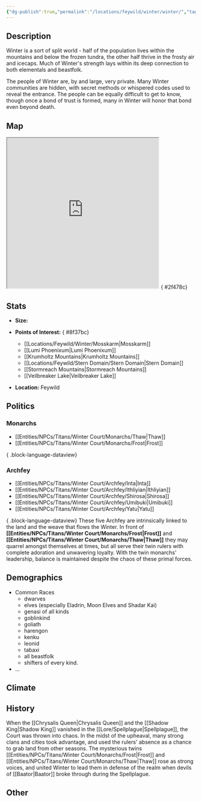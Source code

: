 ```yaml
---
{"dg-publish":true,"permalink":"/locations/feywild/winter/winter/","tags":["Location","Court","Winter"]}
---
```


## Description
Winter is a sort of split world - half of the population lives within the mountains and below the frozen tundra, the other half thrive in the frosty air and icecaps. 
Much of Winter's strength lays within its deep connection to both elementals and beastfolk. 


The people of Winter are, by and large, very private. Many Winter communities are hidden, with secret methods or whispered codes used to reveal the entrance. The people can be equally difficult to get to know, though once a bond of trust is formed, many in Winter will honor that bond even beyond death. 
## Map
<iframe src="https://ruetooo.github.io/leaflet-map-simple/winterMap" width=80% height="400"></iframe>
{ #2f478c}


## Stats
- **Size:** 
- **Points of Interest:**
{ #8f37bc}

    - [[Locations/Feywild/Winter/Mosskarm\|Mosskarm]]
    - [[Lumi Phoenixum\|Lumi Phoenixum]]
    - [[Krumholtz Mountains\|Krumholtz Mountains]]
    - [[Locations/Feywild/Stern Domain/Stern Domain\|Stern Domain]]
    - [[Stormreach Mountains\|Stormreach Mountains]]
    - [[Veilbreaker Lake\|Veilbreaker Lake]]
- **Location:** Feywild

## Politics
### Monarchs
- [[Entities/NPCs/Titans/Winter Court/Monarchs/Thaw\|Thaw]]
- [[Entities/NPCs/Titans/Winter Court/Monarchs/Frost\|Frost]]

{ .block-language-dataview}
### Archfey
- [[Entities/NPCs/Titans/Winter Court/Archfey/Inta\|Inta]]
- [[Entities/NPCs/Titans/Winter Court/Archfey/Ithliyian\|Ithliyian]]
- [[Entities/NPCs/Titans/Winter Court/Archfey/Shirosa\|Shirosa]]
- [[Entities/NPCs/Titans/Winter Court/Archfey/Umibuki\|Umibuki]]
- [[Entities/NPCs/Titans/Winter Court/Archfey/Yatu\|Yatu]]

{ .block-language-dataview}
These five Archfey are intrinsically linked to the land and the weave that flows the Winter. In front of **[[Entities/NPCs/Titans/Winter Court/Monarchs/Frost\|Frost]]** and **[[Entities/NPCs/Titans/Winter Court/Monarchs/Thaw\|Thaw]]** they may quarrel amongst themselves at times, but all serve their twin rulers with complete adoration and unwavering loyalty. With the twin monarchs' leadership, balance is maintained despite the chaos of these primal forces. 
## Demographics
- Common Races
    - dwarves 
    - elves (especially Eladrin, Moon Elves and Shadar Kai)
    - genasi of all kinds 
    - goblinkind
    - goliath
    - harengon  
    - kenku 
    - leonid 
    - tabaxi 
    - all beastfolk
    - shifters of every kind.
- ...

## Climate

## History
When the [[Chrysalis Queen\|Chrysalis Queen]] and the [[Shadow King\|Shadow King]] vanished in the [[Lore/Spellplague\|Spellplague]], the Court was thrown into chaos. In the midst of the upheaval, many strong clans and cities took advantage, and used the rulers' absence as a chance to grab land from other seasons. 
The mysterious twins [[Entities/NPCs/Titans/Winter Court/Monarchs/Frost\|Frost]] and [[Entities/NPCs/Titans/Winter Court/Monarchs/Thaw\|Thaw]] rose as strong voices, and united Winter to lead them in defense of the realm when devils of [[Baator\|Baator]] broke through during the Spellplague.
## Other 


